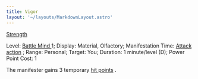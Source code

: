 ```yaml
---
title: Vigor
layout: '~/layouts/MarkdownLayout.astro'
---
```

[ Strength ](/modern.d20.srd/basics/ability.scores)

Level: [ Battle Mind ](/modern.d20.srd/classes/advanced/battle.mind) 1;
Display: Material, Olfactory; Manifestation Time: [ Attack action](/modern.d20.srd/combat/attack.actions) ; Range: Personal; Target: You;
Duration: 1 minute/level (D); Power Point Cost: 1

The manifester gains 3 temporary [ hit points](/modern.d20.srd/combat/hit.points) .

